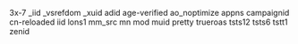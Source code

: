 3x-7
_iid
_vsrefdom
_xuid
adid
age-verified
ao_noptimize
appns
campaignid
cn-reloaded
iid
lons1
mm_src
mn
mod
muid
pretty
trueroas
tsts12
tsts6
tstt1
zenid
